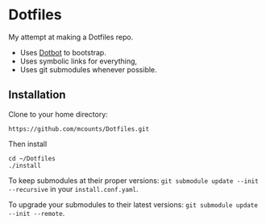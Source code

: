 Dotfiles
========

My attempt at making a Dotfiles repo.

* Uses [Dotbot](https://github.com/anishathalye/dotbot) to bootstrap.
* Uses symbolic links for everything, 
* Uses git submodules whenever possible.

Installation
------------

Clone to your home directory: 

```
https://github.com/mcounts/Dotfiles.git
```

Then install

```
cd ~/Dotfiles
./install
```

To keep submodules at their proper versions:
`git submodule update --init --recursive` in your `install.conf.yaml`.

To upgrade your submodules to their latest versions:
`git submodule update --init --remote`.
